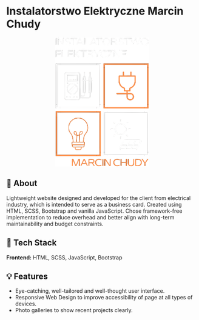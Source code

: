 # Instalatorstwo Elektryczne Marcin Chudy

<p align="center">
  <img src="./assets/images/logo-png.png" alt="Logo" />
</p>

## 👀 About

Lightweight website designed and developed for the client from electrical industry, which is intended to serve as a business card. Created using HTML, SCSS, Bootstrap and vanilla JavaScript. Chose framework-free implementation to reduce overhead and better align with long-term maintainability and budget constraints.

## 🔧 Tech Stack

**Frontend:** HTML, SCSS, JavaScript, Bootstrap

## 💡 Features

- Eye-catching, well-tailored and well-thought user interface.
- Responsive Web Design to improve accessibility of page at all types of devices.
- Photo galleries to show recent projects clearly.
